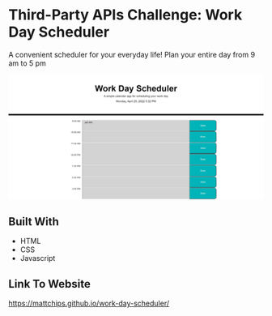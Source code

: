 # Third-Party APIs Challenge: Work Day Scheduler

A convenient scheduler for your everyday life! Plan your entire day from 9 am to 5 pm

![screenshot](assets/images/screenshot.png)

## Built With

* HTML
* CSS
* Javascript

## Link To Website

https://mattchips.github.io/work-day-scheduler/
